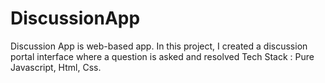 # DiscussionApp
Discussion App is web-based app. In this project, I created a discussion portal interface where a question is asked and resolved Tech Stack : Pure Javascript, Html, Css.
